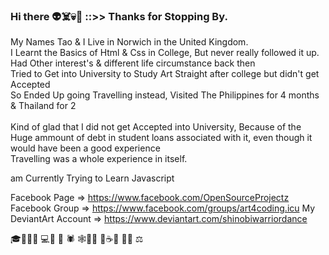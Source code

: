 ### Hi there 👽☠️💀👻  ::>> Thanks for Stopping By.  

<span>My Names Tao & I Live in Norwich in the United Kingdom.</span>
<br>
<span>I Learnt the Basics of Html & Css in College, But never really followed it up.<br>
      Had Other interest's & different life circumstance back then<br>
      Tried to Get into University to Study Art Straight after college but didn't get Accepted<br>
      So Ended Up going Travelling instead, Visited The Philippines for 4 months & Thailand for 2<br>
      <br>
      Kind of glad that I did not get Accepted into University, Because of the Huge ammount of debt
      in student loans associated with it, even though it would have been a good experience<br>
      Travelling was a whole experience in itself.<br>
  
  
  
  
  
  
  
  
  
  am Currently Trying to Learn Javascript</span> 


Facebook Page => https://www.facebook.com/OpenSourceProjectz
Facebook Group => https://www.facebook.com/groups/art4coding.icu
My DeviantArt Account => https://www.deviantart.com/shinobiwarriordance








🎓👨🏽‍💻  💻🦟 🦗 🕷 🕸🌳🌴 🌱☕️🍺 🍻💎 ⚖️ 
<!--
**MistaKistHur/MistaKistHur** is a ✨ _special_ ✨ repository because its `README.md` (this file) appears on your GitHub profile.

Here are some ideas to get you started:

- 🔭 I’m currently working on ...
- 🌱 I’m currently learning ...
- 👯 I’m looking to collaborate on ...
- 🤔 I’m looking for help with ...
- 💬 Ask me about ...
- 📫 How to reach me: ...
- 😄 Pronouns: ...
- ⚡ Fun fact: ...
-->
